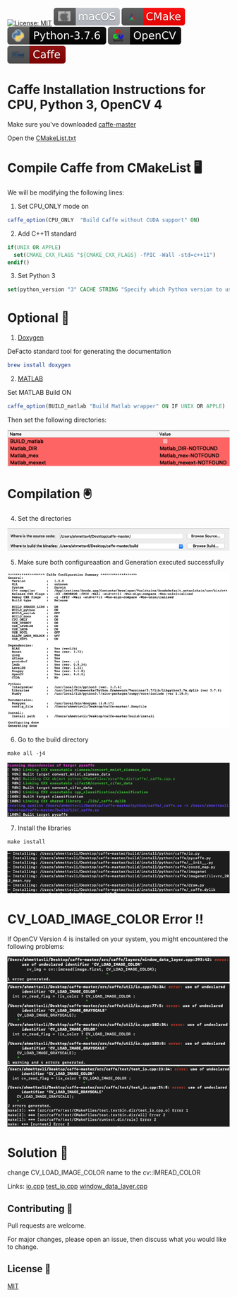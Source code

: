[![License: MIT](https://img.shields.io/badge/License-MIT-yellow.svg)](https://opensource.org/licenses/MIT)
[![macOS](https://github.com/AhmetTavli/Badge/blob/master/badges/mac_badge.svg)](https://www.apple.com)
[![CMake](https://github.com/AhmetTavli/Badge/blob/master/badges/cmake_badge.svg)](https://cmake.org/)
[![Python](https://github.com/AhmetTavli/Badge/blob/master/badges/python_badge.svg)](https://www.python.org/)
[![OpenCV](https://github.com/AhmetTavli/Badge/blob/master/badges/opencv_badge.svg)](https://opencv.org/)
[![Caffe](https://github.com/AhmetTavli/Badge/blob/master/badges/caffe.svg)](https://caffe.berkeleyvision.org/)

# Caffe Installation Instructions for CPU, Python 3, OpenCV 4
Make sure you've downloaded [caffe-master](https://github.com/BVLC/caffe)

Open the [CMakeList.txt](https://github.com/BVLC/caffe/blob/master/CMakeLists.txt)

Compile Caffe from CMakeList :desktop_computer:
============================

We will be modifying the following lines:

1. Set CPU_ONLY mode on

```cmake
caffe_option(CPU_ONLY  "Build Caffe without CUDA support" ON)
```

2. Add C++11 standard

```cmake
if(UNIX OR APPLE)
  set(CMAKE_CXX_FLAGS "${CMAKE_CXX_FLAGS} -fPIC -Wall -std=c++11")
endif()
```

3. Set Python 3

```cmake
set(python_version "3" CACHE STRING "Specify which Python version to use")
```

Optional :bust_in_silhouette:
========
1. [Doxygen](http://www.doxygen.nl/)

DeFacto standard tool for generating the documentation

```cmake
brew install doxygen
```

2. [MATLAB](https://www.mathworks.com/products/get-matlab.html?s_tid=gn_getml)

Set MATLAB Build ON

```cmake
caffe_option(BUILD_matlab "Build Matlab wrapper" ON IF UNIX OR APPLE)
```

Then set the following directories:

![alt_text][matlab_directories]

Compilation :trackball:
===========

4. Set the directories

![alt_text][cmake_directories]

5. Make sure both configureaation and Generation executed successfully

![alt_text][caffe_configuration_summary]

6. Go to the build directory

```shell
make all -j4
```

![alt_text][make_all_success]

7. Install the libraries

```shell
make install
```

![alt_text][make_install]

CV_LOAD_IMAGE_COLOR Error :bangbang:
=========================

If OpenCV Version 4 is installed on your system, you might encountered the following problems: 

![alt_text][error1]
![alt_text][error2]
![alt_text][error3]

# Solution :thinking:

change CV_LOAD_IMAGE_COLOR name to the cv::IMREAD_COLOR 

Links: [io.cpp](https://github.com/AhmetTavli/install-caffe-macos/blob/master/updated-for-opencv4/io.cpp)
       [test_io.cpp](https://github.com/AhmetTavli/install-caffe-macos/blob/master/updated-for-opencv4/test_io.cpp)
       [window_data_layer.cpp](https://github.com/AhmetTavli/install-caffe-macos/blob/master/updated-for-opencv4/window_data_layer.cpp)


## Contributing :thought_balloon:
Pull requests are welcome.

For major changes, please open an issue, then discuss what you would like to change.

 ## License :scroll:
[MIT](https://opensource.org/licenses/MIT)

[cmake_directories]: https://github.com/AhmetTavli/install-caffe-macos/blob/master/images/build_specification.png "source code:caffe-master, binaries: caffe-master/build"

[matlab_directories]: https://github.com/AhmetTavli/install-caffe-macos/blob/master/images/matlab_directories.png "Need to set the following parameters"

[caffe_configuration_summary]:  https://github.com/AhmetTavli/install-caffe-macos/blob/master/images/caffe_configuration_summary.png "Caffe Summary"

[make_all_success]: https://github.com/AhmetTavli/install-caffe-macos/blob/master/images/make_all_success.png 

[make_install]: https://github.com/AhmetTavli/install-caffe-macos/blob/master/images/make_install.png 

[error1]: https://github.com/AhmetTavli/install-caffe-macos/blob/master/images/error1.png 

[error2]: https://github.com/AhmetTavli/install-caffe-macos/blob/master/images/error2.png 

[error3]: https://github.com/AhmetTavli/install-caffe-macos/blob/master/images/error3.png 

